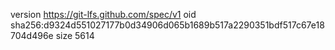 version https://git-lfs.github.com/spec/v1
oid sha256:d9324d551027177b0d34906d065b1689b517a2290351bdf517c67e18704d496e
size 5614
